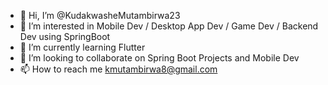- 👋 Hi, I’m @KudakwasheMutambirwa23
- 👀 I’m interested in Mobile Dev / Desktop App Dev / Game Dev / Backend Dev using SpringBoot
- 🌱 I’m currently learning Flutter 
- 💞️ I’m looking to collaborate on Spring Boot Projects and Mobile Dev
- 📫 How to reach me kmutambirwa8@gmail.com 

<!---
KudakwasheMutambirwa23/KudakwasheMutambirwa23 is a ✨ special ✨ repository because its `README.md` (this file) appears on your GitHub profile.
You can click the Preview link to take a look at your changes.
--->
